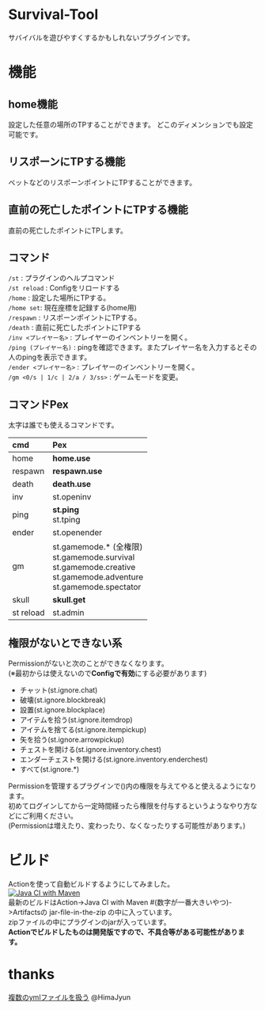 # Survival-Tool
サバイバルを遊びやすくするかもしれないプラグインです。  

# 機能
## home機能
設定した任意の場所のTPすることができます。
どこのディメンションでも設定可能です。

## リスポーンにTPする機能
ベットなどのリスポーンポイントにTPすることができます。
  
## 直前の死亡したポイントにTPする機能
直前の死亡したポイントにTPします。

## コマンド
`/st` : プラグインのヘルプコマンド  
`/st reload` : Configをリロードする  
`/home` : 設定した場所にTPする。  
`/home set`: 現在座標を記録する(home用)  
`/respawn` : リスポーンポイントにTPする。  
`/death` : 直前に死亡したポイントにTPする  
`/inv <プレイヤー名>` : プレイヤーのインベントリーを開く。  
`/ping (プレイヤー名)` : pingを確認できます。またプレイヤー名を入力するとその人のpingを表示できます。  
`/ender <プレイヤー名>` : プレイヤーのインベントリーを開く。  
`/gm <0/s | 1/c | 2/a / 3/ss>` : ゲームモードを変更。

## コマンドPex
太字は誰でも使えるコマンドです。

| cmd       | Pex                                                                                                                       | 
|:----------|:--------------------------------------------------------------------------------------------------------------------------|
| home      | **home.use**                                                                                                              | 
| respawn   | **respawn.use**                                                                                                           |
| death     | **death.use**                                                                                                             |
| inv       | st.openinv                                                                                                                |
| ping      | **st.ping**<br/>st.tping                                                                                                  |
| ender     | st.openender                                                                                                              |
| gm        | st.gamemode.* (全権限)<br/>st.gamemode.survival<br/>st.gamemode.creative<br/>st.gamemode.adventure<br/>st.gamemode.spectator |
| skull     | **skull.get**                                                                                                             |
| st reload | st.admin                                                                                                                  |

## 権限がないとできない系
Permissionがないと次のことができなくなります。  
(※最初からは使えないので**Configで有効**にする必要があります)
- チャット(st.ignore.chat)  
- 破壊(st.ignore.blockbreak)  
- 設置(st.ignore.blockplace)
- アイテムを拾う(st.ignore.itemdrop)
- アイテムを捨てる(st.ignore.itempickup)
- 矢を拾う(st.ignore.arrowpickup)
- チェストを開ける(st.ignore.inventory.chest)
- エンダーチェストを開ける(st.ignore.inventory.enderchest)
- すべて(st.ignore.*)

Permissionを管理するプラグインで()内の権限を与えてやると使えるようになります。  
初めてログインしてから一定時間経ったら権限を付与するというようなやり方などにご利用ください。  
(Permissionは増えたり、変わったり、なくなったりする可能性があります。)

# ビルド
Actionを使って自動ビルドするようにしてみました。  
[![Java CI with Maven](https://github.com/plugin-yamagami2211/Survival-Tool/actions/workflows/maven.yml/badge.svg)](https://github.com/plugin-yamagami2211/Survival-Tool/actions/workflows/maven.yml)  
最新のビルドはAction->Java CI with Maven #(数字が一番大きいやつ)->Artifactsの jar-file-in-the-zip の中に入っています。  
zipファイルの中にプラグインのjarが入っています。  
**Actionでビルドしたものは開発版ですので、不具合等がある可能性があります。**

# thanks
[複数のymlファイルを扱う](https://jyn.jp/bukkit-plugin-development-8/) @HimaJyun

